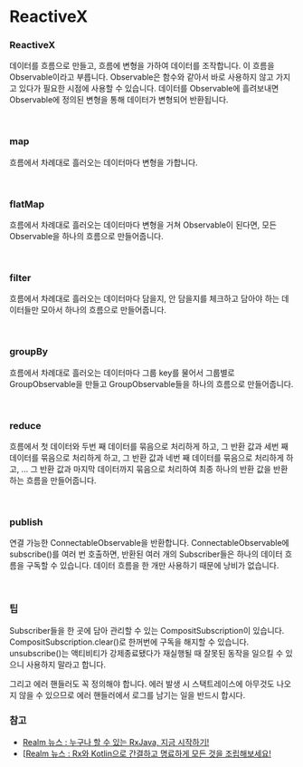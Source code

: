 # ReactiveX

### ReactiveX
데이터를 흐름으로 만들고, 흐름에 변형을 가하여 데이터를 조작합니다. 이 흐름을 Observable이라고 부릅니다. Observable은 함수와 같아서 바로 사용하지 않고 가지고 있다가 필요한 시점에 사용할 수 있습니다. 데이터를 Observable에 흘려보내면 Observable에 정의된 변형을 통해 데이터가 변형되어 반환됩니다.

<br>

### map
흐름에서 차례대로 흘러오는 데이터마다 변형을 가합니다.

<br>

### flatMap
흐름에서 차례대로 흘러오는 데이터마다 변형을 거쳐 Observable이 된다면, 모든 Observable을 하나의 흐름으로 만들어줍니다.

<br>

### filter
흐름에서 차례대로 흘러오는 데이터마다 담을지, 안 담을지를 체크하고 담아야 하는 데이터들만 모아서 하나의 흐름으로 만들어줍니다.

<br>

### groupBy
흐름에서 차례대로 흘러오는 데이터마다 그룹 key를 물어서 그룹별로 GroupObservable을 만들고 GroupObservable들을 하나의 흐름으로 만들어줍니다.

<br>

### reduce
흐름에서 첫 데이터와 두번 째 데이터를 묶음으로 처리하게 하고, 그 반환 값과 세번 째 데이터를 묶음으로 처리하게 하고, 그 반환 값과 네번 째 데이터를 묶음으로 처리하게 하고, ... 그 반환 값과 마지막 데이터까지 묶음으로 처리하여 최종 하나의 반환 값을 반환하는 흐름을 만들어줍니다. 

<br>

### publish
연결 가능한 ConnectableObservable을 반환합니다. ConnectableObservable에 subscribe()를 여러 번 호출하면, 반환된 여러 개의 Subscriber들은 하나의 데이터 흐름을 구독할 수 있습니다. 데이터 흐름을 한 개만 사용하기 때문에 낭비가 없습니다.

<br>

### 팁
Subscriber들을 한 곳에 담아 관리할 수 있는 CompositSubscription이 있습니다. CompositSubscription.clear()로 한꺼번에 구독을 해지할 수 있습니다. unsubscribe()는 액티비티가 강제종료됐다가 재실행될 때 잘못된 동작을 일으킬 수 있으니 사용하지 말라고 합니다.
<br>

그리고 에러 핸들러도 꼭 정의해야 합니다. 에러 발생 시 스택트레이스에 아무것도 나오지 않을 수 있으므로 에러 핸들러에서 로그를 남기는 일을 반드시 합시다.

### 참고
- [Realm 뉴스 : 누구나 할 수 있는 RxJava, 지금 시작하기!](https://news.realm.io/kr/news/mobilization-hugo-visser-rxjava-for-rest-of-us/)
- [[Realm 뉴스 : Rx와 Kotlin으로 간결하고 명료하게 모든 것을 조립해보세요!](https://news.realm.io/kr/news/compose-everything-rx-kotlin/)

